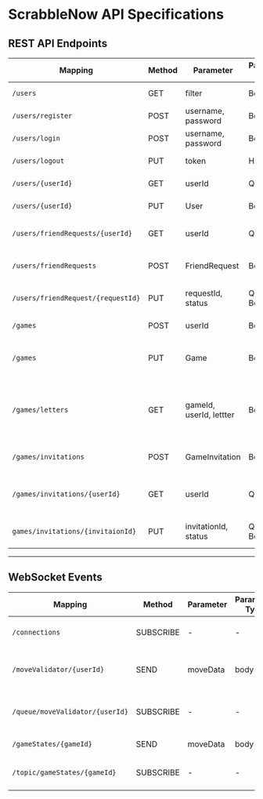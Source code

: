 # ScrabbleNow API Specifications

## REST API Endpoints

| Mapping               | Method     | Parameter              | Parameter Type | Status Code  | Response                                        | Description                  |
|-----------------------|------------|------------------------|----------------|--------------|-------------------------------------------------|------------------------------|
| `/users`              | GET        | filter                 | Body           | 200/404      | List\<User\>                                      | Retrieve User(s)             |
| `/users/register`           | POST       | username, password     | Body           | 201/409      | User                                            | Add User                     |
| `/users/login`              | POST       | username, password     | Body           | 200/401      | User                                            | Authorize User               |
| `/users/logout`             | PUT        | token                  | Header         | 204/404      |  -                                              | Updates User Status          |
| `/users/{userId}`     | GET        | userId                 | Query          | 200/404      | User                                            | Retrieve User Profile        |
| `/users/{userId}`     | PUT        | User                   | Body           | 200/404      |  -                                               | Update User Profile          |
| `/users/friendRequests/{userId}`| GET| userId               | Query          | 200/404      | List\<FriendRequests\>                            | Get Friend requests for a User|
| `/users/friendRequests`| POST      |  FriendRequest         | Body           | 201/404      | FriendRequest                                   | Send new friend request     |
| `/users/friendRequest/{requestId}` | PUT | requestId, status      | Query, Body    | 200/404      | FriendRequestStatus                             | Update status of a request|
| `/games`              | POST       | userId                 | Body           | 201/409      | Game                                            | Instantiate new Game        |
| `/games`              | PUT        | Game                   | Body           | 200/404      | -                                             | Update Game (players, status)     |
| `/games/letters`      |GET         | gameId, userId, lettter   | Body           | 200/401/404  | `{"A": 5}`     | Get amount of tiles left of a game for a certain user and letter |
| `/games/invitations`  | POST       | GameInvitation         | Body           | 201/404      | GameInvitation                             | Create a new game invitation       |
| `/games/invitations/{userId}` | GET| userId                 | Query          | 200/404      | List\<GameInvitations\>                      | Get all game invitations for a user|
| `games/invitations/{invitaionId}` | PUT | invitationId, status | Query, Body | 200/404      | -                                          | Change the invitation status |

---

## WebSocket Events

| Mapping                                 | Method      | Parameter  | Parameter Type | Response  | Description |
|-----------------------------------------|------------|------------|---------------|-----------|-------------|
| `/connections`                          | SUBSCRIBE| -          | -             | `CONNECTED` | Initial WebSocket handshake |
| `/moveValidator/{userId}`               | SEND     | moveData | body        | -         | Sends desired move for validation |
| `/queue/moveValidator/{userId}`         | SUBSCRIBE| -          | -             | `{"valid": true, "message": "Move accepted"}` | Receives response for a move validation |
| `/gameStates/{gameId}`                  | SEND     | moveData | body        | -         | Sends a move |
| `/topic/gameStates/{gameId}`            | SUBSCRIBE| -          | -             | `{"gameId": "1234", "state": "updated"}` | Waits for new game states |
